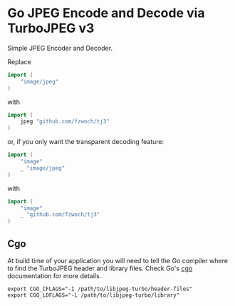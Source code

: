 # Go JPEG Encode and Decode via TurboJPEG v3

Simple JPEG Encoder and Decoder.

Replace
```Go
import (
    "image/jpeg"
)
```

with

```Go
import (
    jpeg "github.com/fzwoch/tj3"
)
```

or, if you only want the transparent decoding feature:

```Go
import (
    "image"
    _ "image/jpeg"
)
```

with

```Go
import (
    "image"
    _ "github.com/fzwoch/tj3"
)
```

## Cgo

At build time of your application you will need to tell the Go compiler where to find the TurboJPEG header and library files. Check Go's [cgo](https://pkg.go.dev/cmd/cgo) documentation for more details.

```shell
export CGO_CFLAGS="-I /path/to/libjpeg-turbo/header-files"
export CGO_LDFLAGS="-L /path/to/libjpeg-turbo/library"
```
